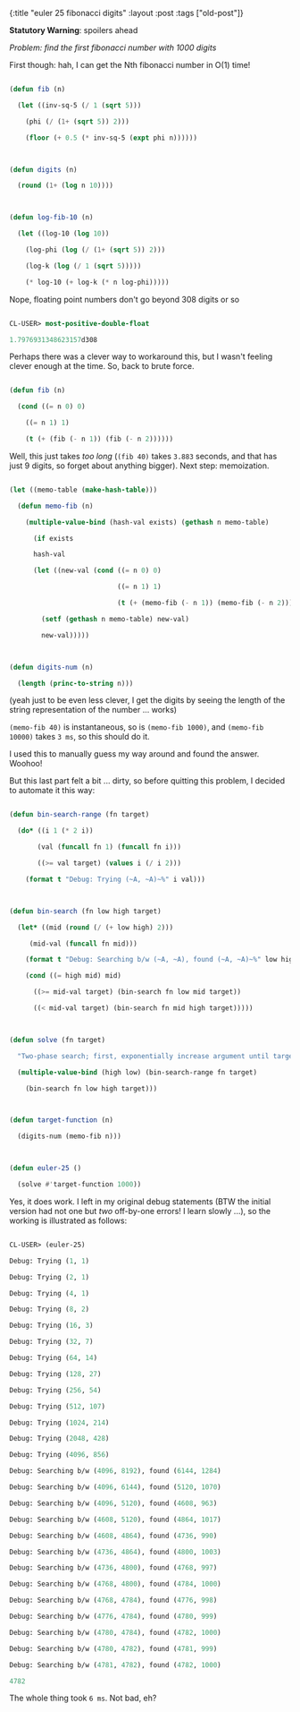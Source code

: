 {:title "euler 25 fibonacci digits"
:layout :post
 :tags ["old-post"]}



**Statutory Warning**: spoilers ahead



_Problem: find the first fibonacci number with 1000 digits_



First though: hah, I can get the Nth fibonacci number in O(1) time!



```lisp

(defun fib (n)

  (let ((inv-sq-5 (/ 1 (sqrt 5)))

	(phi (/ (1+ (sqrt 5)) 2)))

    (floor (+ 0.5 (* inv-sq-5 (expt phi n))))))



(defun digits (n)

  (round (1+ (log n 10))))



(defun log-fib-10 (n)

  (let ((log-10 (log 10))

	(log-phi (log (/ (1+ (sqrt 5)) 2)))

	(log-k (log (/ 1 (sqrt 5)))))

    (* log-10 (+ log-k (* n log-phi)))))

```



Nope, floating point numbers don't go beyond 308 digits or so



```lisp

CL-USER> most-positive-double-float

1.7976931348623157d308

```



Perhaps there was a clever way to workaround this, but I wasn't feeling clever enough at the time. So, back to brute force.



```lisp

(defun fib (n)

  (cond ((= n 0) 0)

	((= n 1) 1)

	(t (+ (fib (- n 1)) (fib (- n 2))))))

```



Well, this just takes _too long_ (`(fib 40)` takes `3.883` seconds, and that has just 9 digits, so forget about anything bigger). Next step: memoization.



```lisp

(let ((memo-table (make-hash-table)))

  (defun memo-fib (n)

    (multiple-value-bind (hash-val exists) (gethash n memo-table)

      (if exists

	  hash-val

	  (let ((new-val (cond ((= n 0) 0)

			               ((= n 1) 1)

			               (t (+ (memo-fib (- n 1)) (memo-fib (- n 2)))))))

	    (setf (gethash n memo-table) new-val)

	    new-val)))))



(defun digits-num (n)

  (length (princ-to-string n)))

```



(yeah just to be even less clever, I get the digits by seeing the length of the string representation of the number ... works)



`(memo-fib 40)` is instantaneous, so is `(memo-fib 1000)`, and `(memo-fib 10000)` takes `3 ms`, so this should do it.



I used this to manually guess my way around and found the answer. Woohoo!



But this last part felt a bit ... dirty, so before quitting this problem, I decided to automate it this way:



```lisp

(defun bin-search-range (fn target)

  (do* ((i 1 (* 2 i))

       (val (funcall fn 1) (funcall fn i)))

       ((>= val target) (values i (/ i 2)))

    (format t "Debug: Trying (~A, ~A)~%" i val)))



(defun bin-search (fn low high target)

  (let* ((mid (round (/ (+ low high) 2)))

	 (mid-val (funcall fn mid)))

    (format t "Debug: Searching b/w (~A, ~A), found (~A, ~A)~%" low high mid mid-val)

    (cond ((= high mid) mid)

	  ((>= mid-val target) (bin-search fn low mid target))

	  ((< mid-val target) (bin-search fn mid high target)))))



(defun solve (fn target)

  "Two-phase search; first, exponentially increase argument until target is exceeded, then begin binary search with last argument"

  (multiple-value-bind (high low) (bin-search-range fn target)

    (bin-search fn low high target)))



(defun target-function (n)

  (digits-num (memo-fib n)))



(defun euler-25 ()

  (solve #'target-function 1000))

```



Yes, it does work. I left in my original debug statements (BTW the initial version had not one but _two_ off-by-one errors! I learn slowly ...), so the working is illustrated as follows:



```lisp

CL-USER> (euler-25)

Debug: Trying (1, 1)

Debug: Trying (2, 1)

Debug: Trying (4, 1)

Debug: Trying (8, 2)

Debug: Trying (16, 3)

Debug: Trying (32, 7)

Debug: Trying (64, 14)

Debug: Trying (128, 27)

Debug: Trying (256, 54)

Debug: Trying (512, 107)

Debug: Trying (1024, 214)

Debug: Trying (2048, 428)

Debug: Trying (4096, 856)

Debug: Searching b/w (4096, 8192), found (6144, 1284)

Debug: Searching b/w (4096, 6144), found (5120, 1070)

Debug: Searching b/w (4096, 5120), found (4608, 963)

Debug: Searching b/w (4608, 5120), found (4864, 1017)

Debug: Searching b/w (4608, 4864), found (4736, 990)

Debug: Searching b/w (4736, 4864), found (4800, 1003)

Debug: Searching b/w (4736, 4800), found (4768, 997)

Debug: Searching b/w (4768, 4800), found (4784, 1000)

Debug: Searching b/w (4768, 4784), found (4776, 998)

Debug: Searching b/w (4776, 4784), found (4780, 999)

Debug: Searching b/w (4780, 4784), found (4782, 1000)

Debug: Searching b/w (4780, 4782), found (4781, 999)

Debug: Searching b/w (4781, 4782), found (4782, 1000)

4782

```



The whole thing took `6 ms`. Not bad, eh?
